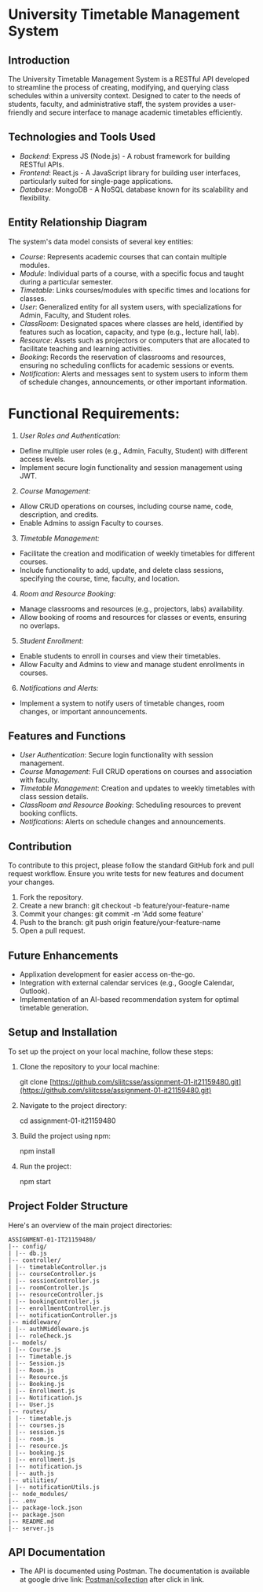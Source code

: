 
# University Timetable Management System

## Introduction

The University Timetable Management System is a RESTful API developed to streamline the process of creating, modifying, and querying class schedules within a university context. Designed to cater to the needs of students, faculty, and administrative staff, the system provides a user-friendly and secure interface to manage academic timetables efficiently.

## Technologies and Tools Used

- *Backend*: Express JS (Node.js) - A robust framework for building RESTful APIs.
- *Frontend*: React.js - A JavaScript library for building user interfaces, particularly suited for single-page applications.
- *Database*: MongoDB - A NoSQL database known for its scalability and flexibility.

## Entity Relationship Diagram

The system's data model consists of several key entities:

- *Course*: Represents academic courses that can contain multiple modules.
- *Module*: Individual parts of a course, with a specific focus and taught during a particular semester.
- *Timetable*: Links courses/modules with specific times and locations for classes.
- *User*: Generalized entity for all system users, with specializations for Admin, Faculty, and Student roles.
- *ClassRoom*: Designated spaces where classes are held, identified by features such as location, capacity, and type (e.g., lecture hall, lab).
- *Resource*: Assets such as projectors or computers that are allocated to facilitate teaching and learning activities.
- *Booking*: Records the reservation of classrooms and resources, ensuring no scheduling conflicts for academic sessions or events.
- *Notification*: Alerts and messages sent to system users to inform them of schedule changes, announcements, or other important information.



# Functional Requirements:
1. *User Roles and Authentication:*
- Define multiple user roles (e.g., Admin, Faculty, Student) with different access 
levels.
- Implement secure login functionality and session management using JWT.
2. *Course Management:*
- Allow CRUD operations on courses, including course name, code, description, and 
credits.
- Enable Admins to assign Faculty to courses.
3. *Timetable Management:*
- Facilitate the creation and modification of weekly timetables for different courses.
- Include functionality to add, update, and delete class sessions, specifying the 
course, time, faculty, and location.
4. *Room and Resource Booking:*
- Manage classrooms and resources (e.g., projectors, labs) availability.
- Allow booking of rooms and resources for classes or events, ensuring no overlaps.
5. *Student Enrollment:*
- Enable students to enroll in courses and view their timetables.
- Allow Faculty and Admins to view and manage student enrollments in courses.
6. *Notifications and Alerts:*
- Implement a system to notify users of timetable changes, room changes, or 
important announcements.


## Features and Functions

- *User Authentication*: Secure login functionality with session management.
- *Course Management*: Full CRUD operations on courses and association with faculty.
- *Timetable Management*: Creation and updates to weekly timetables with class session details.
- *ClassRoom and Resource Booking*: Scheduling resources to prevent booking conflicts.
- *Notifications*: Alerts on schedule changes and announcements.

## Contribution

To contribute to this project, please follow the standard GitHub fork and pull request workflow. Ensure you write tests for new features and document your changes.

1. Fork the repository.
2. Create a new branch: git checkout -b feature/your-feature-name
3. Commit your changes: git commit -m 'Add some feature'
4. Push to the branch: git push origin feature/your-feature-name
5. Open a pull request.

## Future Enhancements

- Applixation development for easier access on-the-go.
- Integration with external calendar services (e.g., Google Calendar, Outlook).
- Implementation of an AI-based recommendation system for optimal timetable generation.

## Setup and Installation

To set up the project on your local machine, follow these steps:

1. Clone the repository to your local machine:
    
    git clone [https://github.com/sliitcsse/assignment-01-it21159480.git](https://github.com/sliitcsse/assignment-01-it21159480.git)
    
2. Navigate to the project directory:
    
    cd assignment-01-it21159480
    
3. Build the project using npm:
    
    npm install
    
4. Run the project:
    
   npm start


## Project Folder Structure

Here's an overview of the main project directories:

```
ASSIGNMENT-01-IT21159480/
|-- config/
| |-- db.js
|-- controller/
| |-- timetableController.js
| |-- courseController.js
| |-- sessionController.js
| |-- roomController.js
| |-- resourceController.js
| |-- bookingController.js
| |-- enrollmentController.js
| |-- notificationController.js
|-- middleware/
| |-- authMiddleware.js
| |-- roleCheck.js
|-- models/
| |-- Course.js
| |-- Timetable.js
| |-- Session.js
| |-- Room.js
| |-- Resource.js
| |-- Booking.js
| |-- Enrollment.js
| |-- Notification.js
| |-- User.js
|-- routes/
| |-- timetable.js
| |-- courses.js
| |-- session.js
| |-- room.js
| |-- resource.js
| |-- booking.js
| |-- enrollment.js
| |-- notification.js
| |-- auth.js
|-- utilities/
| |-- notificationUtils.js
|-- node_modules/
|-- .env
|-- package-lock.json
|-- package.json
|-- README.md
|-- server.js
```






## API Documentation  

- The API is documented using Postman. The documentation is available at google drive link: [Postman/collection](https://documenter.getpostman.com/view/27077121/2sA35BbjSr) after click in link. 
